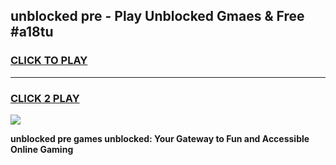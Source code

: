 
## unblocked pre - Play Unblocked Gmaes & Free #a18tu
<h3>
<a href="https://news.freeplayer.one?title=unblocked_pre&ref=24F">CLICK TO PLAY</a></h3>
<hr>

<h3>
<a href="https://news.freeplayer.one?title=unblocked_pre&ref=24F">CLICK 2 PLAY</a>
  
</h3>

<a href="https://news.freeplayer.one?title=unblocked_pre&ref=24F/"><img src="https://clearcache.store/games.png"></a>


**unblocked pre games unblocked: Your Gateway to Fun and Accessible Online Gaming**
